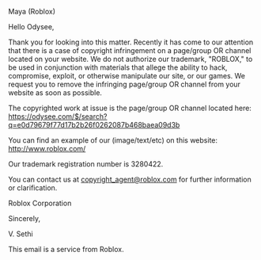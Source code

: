 Maya (Roblox)


Hello Odysee,

Thank you for looking into this matter. Recently it has come to our attention that there is a case of copyright infringement on a page/group OR channel located on your website. We do not authorize our trademark, "ROBLOX," to be used in conjunction with materials that allege the ability to hack, compromise, exploit, or otherwise manipulate our site, or our games. We request you to remove the infringing page/group OR channel from your website as soon as possible.

The copyrighted work at issue is the page/group OR channel located here: https://odysee.com/$/search?q=e0d79679f77d17b2b26f0262087b468baea09d3b

You can find an example of our (image/text/etc) on this website: http://www.roblox.com/

Our trademark registration number is 3280422.

You can contact us at copyright_agent@roblox.com for further information or clarification. <personal infomation hidden>

Roblox Corporation
<personal infomation hidden>

Sincerely,

V. Sethi

This email is a service from Roblox.
